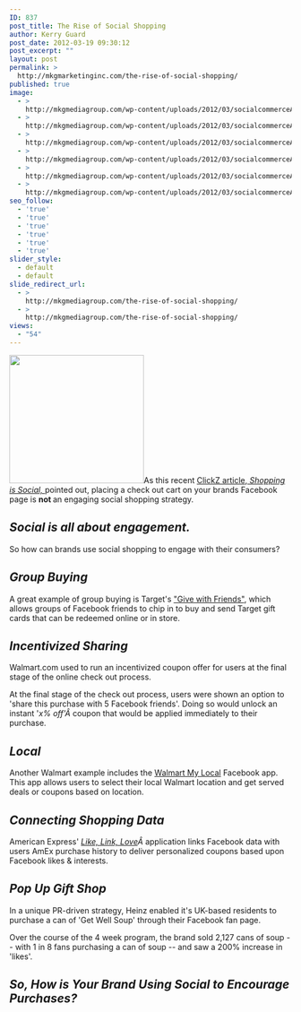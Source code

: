```yaml
---
ID: 837
post_title: The Rise of Social Shopping
author: Kerry Guard
post_date: 2012-03-19 09:30:12
post_excerpt: ""
layout: post
permalink: >
  http://mkgmarketinginc.com/the-rise-of-social-shopping/
published: true
image:
  - >
    http://mkgmediagroup.com/wp-content/uploads/2012/03/socialcommerceAmEx.png
  - >
    http://mkgmediagroup.com/wp-content/uploads/2012/03/socialcommerceAmEx.png
  - >
    http://mkgmediagroup.com/wp-content/uploads/2012/03/socialcommerceAmEx.png
  - >
    http://mkgmediagroup.com/wp-content/uploads/2012/03/socialcommerceAmEx.png
  - >
    http://mkgmediagroup.com/wp-content/uploads/2012/03/socialcommerceAmEx.png
  - >
    http://mkgmediagroup.com/wp-content/uploads/2012/03/socialcommerceAmEx.png
seo_follow:
  - 'true'
  - 'true'
  - 'true'
  - 'true'
  - 'true'
  - 'true'
slider_style:
  - default
  - default
slide_redirect_url:
  - >
    http://mkgmediagroup.com/the-rise-of-social-shopping/
  - >
    http://mkgmediagroup.com/the-rise-of-social-shopping/
views:
  - "54"
---
```

<img class="alignleft  wp-image-838" title="facebook-target-social-commerce" src="http://mkgmediagroup.com/wp-content/uploads/2012/03/facebook-target-300x286.jpg" alt="" width="240" height="229" />As this recent <a href="http://www.clickz.com/clickz/column/2158498/shopping-social" target="_blank">ClickZ article, <em>Shopping is Social, </em></a>pointed out, placing a check out cart on your brands Facebook page is <strong>not </strong>an engaging social shopping strategy.
<h2><em>Social is all about engagement.</em></h2>
So how can brands use social shopping to engage with their consumers?
<h2><em>Group Buying</em></h2>
A great example of group buying is Target's <a href="https://apps.facebook.com/givewithfriends/" target="_blank">"Give with Friends"</a>, which allows groups of Facebook friends to chip in to buy and send Target gift cards that can be redeemed online or in store.
<h2><em>Incentivized Sharing</em></h2>
Walmart.com used to run an incentivized coupon offer for users at the final stage of the online check out process.

At the final stage of the check out process, users were shown an option to 'share this purchase with 5 Facebook friends'. Doing so would unlock an instant '<em>x% off'Â </em>coupon that would be applied immediately to their purchase.
<h2><em>Local</em></h2>
Another Walmart example includes the <a href="https://www.facebook.com/Walmart5402?sk=app_216359575057664" target="_blank">Walmart My Local</a> Facebook app. This app allows users to select their local Walmart location and get served deals or coupons based on location.
<h2><em>Connecting Shopping Data</em></h2>
American Express' <em><a href="https://www.facebook.com/americanexpress?v=app_216352075054740" target="_blank">Like, Link, Love</a>Â </em>application links Facebook data with users AmEx purchase history to deliver personalized coupons based upon Facebook likes &amp; interests.
<h2><em>Pop Up Gift Shop</em></h2>
In a unique PR-driven strategy, Heinz enabled it's UK-based residents to purchase a can of 'Get Well Soup' through their Facebook fan page.

Over the course of the 4 week program, the brand sold 2,127 cans of soup -- with 1 in 8 fans purchasing a can of soup -- and saw a 200% increase in 'likes'.
<h2><em>So, How is Your Brand Using Social to Encourage Purchases?</em></h2>